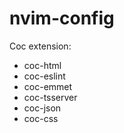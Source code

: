 # nvim-config

Coc extension: 
- coc-html
- coc-eslint
- coc-emmet
- coc-tsserver
- coc-json
- coc-css
